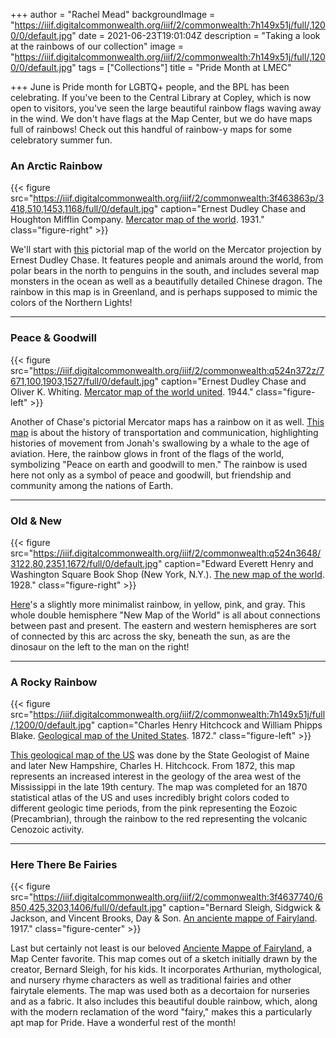 +++
author = "Rachel Mead"
backgroundImage = "https://iiif.digitalcommonwealth.org/iiif/2/commonwealth:7h149x51j/full/,1200/0/default.jpg"
date = 2021-06-23T19:01:04Z
description = "Taking a look at the rainbows of our collection"
image = "https://iiif.digitalcommonwealth.org/iiif/2/commonwealth:7h149x51j/full/,1200/0/default.jpg"
tags = ["Collections"]
title = "Pride Month at LMEC"

+++
June is Pride month for LGBTQ+ people, and the BPL has been celebrating. If you've been to the Central Library at Copley, which is now open to visitors, you've seen the large beautiful rainbow flags waving away in the wind. We don't have flags at the Map Center, but we do have maps full of rainbows! Check out this handful of rainbow-y maps for some celebratory summer fun.

### An Arctic Rainbow

{{< figure src="https://iiif.digitalcommonwealth.org/iiif/2/commonwealth:3f463863p/3418,510,1453,1168/full/0/default.jpg" caption="Ernest Dudley Chase and Houghton Mifflin Company. [Mercator map of the world](https://collections.leventhalmap.org/search/commonwealth:3f463862d). 1931." class="figure-right" >}}

We'll start with [this](https://collections.leventhalmap.org/search/commonwealth:3f463862d) pictorial map of the world on the Mercator projection by Ernest Dudley Chase. It features people and animals around the world, from polar bears in the north to penguins in the south, and includes several map monsters in the ocean as well as a beautifully detailed Chinese dragon. The rainbow in this map is in Greenland, and is perhaps supposed to mimic the colors of the Northern Lights!

___

### Peace & Goodwill

{{< figure src="https://iiif.digitalcommonwealth.org/iiif/2/commonwealth:q524n372z/7671,100,1903,1527/full/0/default.jpg" caption="Ernest Dudley Chase and Oliver K. Whiting. [Mercator map of the world united](https://collections.leventhalmap.org/search/commonwealth:q524n371p). 1944." class="figure-left" >}}

Another of Chase's pictorial Mercator maps has a rainbow on it as well. [This map](https://collections.leventhalmap.org/search/commonwealth:q524n371p) is about the history of transportation and communication, highlighting histories of movement from Jonah's swallowing by a whale to the age of aviation. Here, the rainbow glows in front of the flags of the world, symbolizing "Peace on earth and goodwill to men." The rainbow is used here not only as a symbol of peace and goodwill, but friendship and community among the nations of Earth.

___

### Old & New

{{< figure src="https://iiif.digitalcommonwealth.org/iiif/2/commonwealth:q524n3648/3122,80,2351,1672/full/0/default.jpg" caption="Edward Everett Henry and Washington Square Book Shop (New York, N.Y.). [The new map of the world](https://collections.leventhalmap.org/search/commonwealth:q524n3630). 1928." class="figure-right" >}}

[Here](https://collections.leventhalmap.org/search/commonwealth:q524n3630)'s a slightly more minimalist rainbow, in yellow, pink, and gray. This whole double hemisphere "New Map of the World" is all about connections between past and present. The eastern and western hemispheres are sort of connected by this arc across the sky, beneath the sun, as are the dinosaur on the left to the man on the right!

___

### A Rocky Rainbow

{{< figure src="https://iiif.digitalcommonwealth.org/iiif/2/commonwealth:7h149x51j/full/,1200/0/default.jpg" caption="Charles Henry Hitchcock and William Phipps Blake.  [Geological map of the United States](https://collections.leventhalmap.org/search/commonwealth:7h149x508). 1872." class="figure-left" >}}

[This geological map of the US](https://collections.leventhalmap.org/search/commonwealth:7h149x508) was done by the State Geologist of Maine and later New Hampshire, Charles H. Hitchcock. From 1872, this map represents an increased interest in the geology of the area west of the Mississippi in the late 19th century. The map was completed for an 1870 statistical atlas of the US and uses incredibly bright colors coded to different geologic time periods, from the pink representing the Eozoic (Precambrian), through the rainbow to the red representing the volcanic Cenozoic activity.

___

### Here There Be Fairies

{{< figure src="https://iiif.digitalcommonwealth.org/iiif/2/commonwealth:3f4637740/6850,425,3203,1406/full/0/default.jpg" caption="Bernard Sleigh, Sidgwick & Jackson, and Vincent Brooks, Day & Son. [An anciente mappe of Fairyland](https://collections.leventhalmap.org/search/commonwealth:3f463773q). 1917." class="figure-center" >}}

Last but certainly not least is our beloved [Anciente Mappe of Fairyland](https://collections.leventhalmap.org/search/commonwealth:3f463773q), a Map Center favorite. This map comes out of a sketch initially drawn by the creator, Bernard Sleigh, for his kids. It incorporates Arthurian, mythological, and nursery rhyme characters as well as traditional fairies and other fairytale elements. The map was used both as a decortaion for nurseries and as a fabric. It also includes this beautiful double rainbow, which, along with the modern reclamation of the word "fairy," makes this a particularly apt map for Pride. Have a wonderful rest of the month!